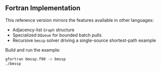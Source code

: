 ## Fortran Implementation

This reference version mirrors the features available in other languages:
- Adjacency-list `Graph` structure
- Specialized `DQueue` for bounded batch pulls
- Recursive `bmssp` solver driving a single-source shortest-path example

Build and run the example:
```bash
gfortran bmssp.f90 -o bmssp
./bmssp
```
